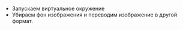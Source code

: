 - Запускаем виртуальное окружение
- Убираем фон изображения и переводим изображение в другой формат.